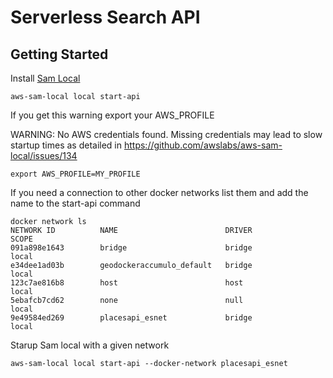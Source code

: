 # Serverless Search API

## Getting Started

Install [Sam Local](https://github.com/awslabs/aws-sam-local)

    aws-sam-local local start-api

If you get this warning export your AWS\_PROFILE

WARNING: No AWS credentials found. Missing credentials may lead to slow startup times as detailed in https://github.com/awslabs/aws-sam-local/issues/134

    export AWS_PROFILE=MY_PROFILE

If you need a connection to other docker networks list them and add the name to the start-api command

    docker network ls
    NETWORK ID          NAME                        DRIVER              SCOPE
    091a898e1643        bridge                      bridge              local
    e34dee1ad03b        geodockeraccumulo_default   bridge              local
    123c7ae816b8        host                        host                local
    5ebafcb7cd62        none                        null                local
    9e49584ed269        placesapi_esnet             bridge              local

Starup Sam local with a given network

    aws-sam-local local start-api --docker-network placesapi_esnet
